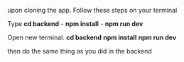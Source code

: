 upon cloning the app.
Follow these steps on your terminal

Type **cd backend** -
**npm install** -
**npm run dev**

Open new terminal.
**cd backend**
**npm install**
**npm run dev**

then do the same thing as you did in the backend
